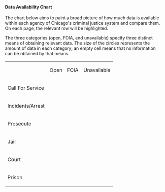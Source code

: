 #### Data Availability Chart

The chart below aims to paint a broad picture of how much data is available within each agency of Chicago's criminal justice system and compare them. On each page, the relevant row will be highlighted.

The three categories (open, FOIA, and unavailable) specify three distinct means of obtaining relevant data. The size of the circles represents the amount of data in each category; an empty cell means that no information can be obtained by that means.

<div>
    <table>
       <tr>
          <td>
          </td>
          <td>
              <p>Open</p>
          </td>
          <td>
              <p>FOIA</p>
          </td>
          <td>
              <p>Unavailable</p>
          </td>    
      </tr>
      <tr>
          <td>
              <p>Call For Service</p>
          </td>
          <td>
              <div class="circle_some" id="red">
              </div>
          </td>
          <td>
              <div class="circle_lots" id="red">
              </div>
          </td>
          <td>
              <div class="circle_little" id="red">
              </div>
          </td>
      </tr>
          <tr>
          <td>
              <p>Incidents/Arrest</p>
          </td>
          <td>
              <div class="circle_lots" id="red">
              </div>
          </td>
          <td>
              <div class="circle_some" id="red">
              </div>
          </td>
          <td>
              <div class="circle_little" id="red">
              </div>
          </td>
      </tr>
          <tr>
          <td>
              <p>Prosecute</p>
          </td>
          <td>
          </td>
          <td>
              <div class="circle_little" id="red">
              </div>
          </td>
          <td>
              <div class="circle_lots" id="red">
              </div>
          </td>
      </tr>
          <tr>
          <td>
              <p>Jail</p>
          </td>
          <td>
              <div class="circle_little" id="red">
              </div>
          </td>
          <td>
              <div class="circle_lots" id="red">
              </div>
          </td>
          <td>
              <div class="circle_little" id="red">
              </div>
          </td>
      </tr>
          <tr>
          <td>
              <p>Court</p>
          </td>
          <td>
              <div class="circle_little" id="red">
              </div>
          </td>
          <td>
          </td>
          <td>
              <div class="circle_lots" id="red">
              </div>
          </td>
      </tr>
      </tr>
            <tr>
            <td>
                <p>Prison</p>
            </td>
            <td>
                <div class="circle_little" id="red">
                </div>
            </td>
            <td>
            </td>
            <td>
                <div class="circle_lots" id="red">
                </div>
            </td>
        </tr>
    </table>
</div>